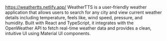 https://weathertts.netlify.app/
WeatherTTS is a user-friendly weather application that allows users to search for any city and view current weather details including temperature, feels like, wind speed, pressure, and humidity. Built with React and TypeScript, it integrates with the OpenWeather API to fetch real-time weather data and provides a clean, intuitive UI using Material UI components.

